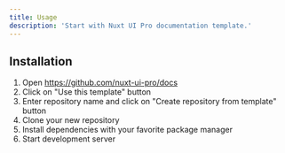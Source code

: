 ```yaml
---
title: Usage
description: 'Start with Nuxt UI Pro documentation template.'
---
```


## Installation

1. Open https://github.com/nuxt-ui-pro/docs
2. Click on "Use this template" button
3. Enter repository name and click on "Create repository from template" button
4. Clone your new repository
5. Install dependencies with your favorite package manager
6. Start development server
